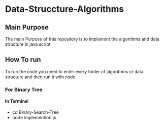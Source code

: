 # Data-Struccture-Algorithms

## Main Purpose
The main Purpose of this repository is to implement the algorithms and data structure in java script

## How To run 
To run the code you need to enter every folder of algorithms or data structure and then run it with node

### For Binary Tree
 #### In Terminal 
  
  - cd Binary-Search-Tree
  - node implemention.js
